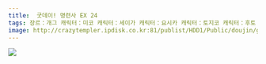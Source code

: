 ```yaml
---
title:  굿데이! 명련사 EX 24
tags: 장르：개그 캐릭터：미코 캐릭터：세이가 캐릭터：요시카 캐릭터：토지코 캐릭터：후토 ハンサムワタル 동방_웹코믹
image: http://crazytempler.ipdisk.co.kr:81/publist/HDD1/Public/doujin/ghap/5886/001.jpg
---
```

<img src="http://crazytempler.ipdisk.co.kr:81/publist/HDD1/Public/doujin/ghap/5886/001.jpg">
